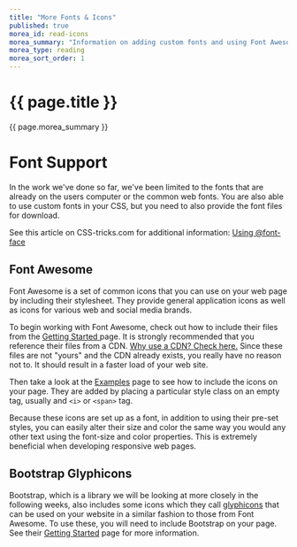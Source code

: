 ```yaml
---
title: "More Fonts & Icons"
published: true
morea_id: read-icons
morea_summary: "Information on adding custom fonts and using Font Awesome, a free library of font icons, to your web pages."
morea_type: reading
morea_sort_order: 1
---
```



# {{ page.title }}
{{ page.morea_summary }}


# Font Support
In the work we've done so far, we've been limited to the fonts that are already on the users computer or the common web fonts.  You are also able to use custom fonts in your CSS, but you need to also provide the font files for download.  

See this article on CSS-tricks.com for additional information:  [Using @font-face](https://css-tricks.com/snippets/css/using-font-face/)


## Font Awesome
Font Awesome is a set of common icons that you can use on your web page by including their stylesheet.  They provide general application icons as well as icons for various web and social media brands.

To begin working with Font Awesome, check out how to include their files from the [Getting Started ](https://fortawesome.github.io/Font-Awesome/get-started/) page. It is strongly recommended that you reference their files from a CDN.  [Why use a CDN?  Check here.](https://gtmetrix.com/why-use-a-cdn.html)  Since these files are not "yours" and the CDN already exists, you really have no reason not to. It should result in a faster load of your web site.

Then take a look at the [Examples](https://fortawesome.github.io/Font-Awesome/examples/) page to see how to include the icons on your page.  They are added by placing a particular style class on an empty tag, usually and `<i>` or `<span>` tag.

Because these icons are set up as a font, in addition to using their pre-set styles, you can easily alter their size and color the same way you would any other text using the font-size and color properties.  This is extremely beneficial when developing responsive web pages.


## Bootstrap Glyphicons
Bootstrap, which is a library we will be looking at more closely in the following weeks, also includes some icons which they call [glyphicons](http://getbootstrap.com/components/#glyphicons) that can be used on your website in a similar fashion to those from Font Awesome.  To use these, you will need to include Bootstrap on your page.  See their [Getting Started](http://getbootstrap.com/getting-started/) page for more information.
